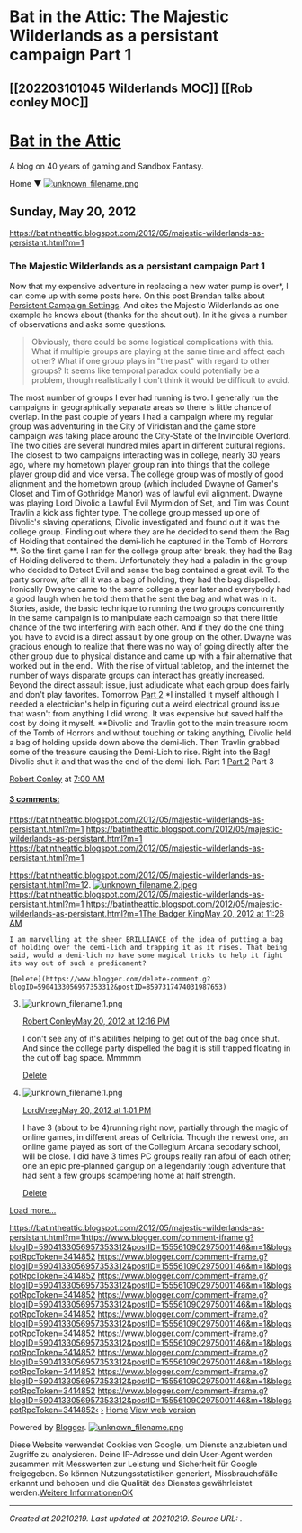 # Bat in the Attic: The Majestic Wilderlands as a persistant campaign Part 1
 [[202203101045 Wilderlands MOC]] [[Rob conley MOC]] 
---



# [Bat in the Attic](https://batintheattic.blogspot.com/?m=1)

A blog on 40 years of gaming and Sandbox Fantasy.

Home
▼ [![unknown_filename.png](./resources/202102190047_Bat_in_the_Attic__The_Majestic_Wilderlands_as_a_persistant_campaign_Part_1.resources/unknown_filename.png)](https://batintheattic.blogspot.com/2012/05/majestic-wilderlands-as-persistant.html?m=1) 

## Sunday, May 20, 2012

<https://batintheattic.blogspot.com/2012/05/majestic-wilderlands-as-persistant.html?m=1>

### The Majestic Wilderlands as a persistant campaign Part 1

Now that my expensive adventure in replacing a new water pump is over\*, I can come up with some posts here.
On this post Brendan talks about [Persistent Campaign Settings](http://untimately.blogspot.com/2012/05/persistent-campaign-settings.html). And cites the Majestic Wilderlands as one example he knows about (thanks for the shout out). In it he gives a number of observations and asks some questions.

> Obviously, there could be some logistical complications with this. What if multiple groups are playing at the same time and affect each other? What if one group plays in "the past" with regard to other groups? It seems like temporal paradox could potentially be a problem, though realistically I don't think it would be difficult to avoid.

The most number of groups I ever had running is two. I generally run the campaigns in geographically separate areas so there is little chance of overlap. In the past couple of years I had a campaign where my regular group was adventuring in the City of Viridistan and the game store campaign was taking place around the City-State of the Invincible Overlord. The two cities are several hundred miles apart in different cultural regions.
The closest to two campaigns interacting was in college, nearly 30 years ago, where my hometown player group ran into things that the college player group did and vice versa. The college group was of mostly of good alignment and the hometown group (which included Dwayne of Gamer's Closet and Tim of Gothridge Manor) was of lawful evil alignment. Dwayne was playing Lord Divolic a Lawful Evil Myrmidon of Set, and Tim was Count Travlin a kick ass fighter type.
The college group messed up one of Divolic's slaving operations, Divolic investigated and found out it was the college group. Finding out where they are he decided to send them the Bag of Holding that contained the demi-lich he captured in the Tomb of Horrors \*\*. So the first game I ran for the college group after break, they had the Bag of Holding delivered to them. Unfortunately they had a paladin in the group who decided to Detect Evil and sense the bag contained a great evil. To the party sorrow, after all it was a bag of holding, they had the bag dispelled. Ironically Dwayne came to the same college a year later and everybody had a good laugh when he told them that he sent the bag and what was in it.
Stories, aside, the basic technique to running the two groups concurrently in the same campaign is to manipulate each campaign so that there little chance of the two interfering with each other. And if they do the one thing you have to avoid is a direct assault by one group on the other. Dwayne was gracious enough to realize that there was no way of going directly after the other group due to physical distance and came up with a fair alternative that worked out in the end.  With the rise of virtual tabletop, and the internet the number of ways disparate groups can interact has greatly increased.  Beyond the direct assault issue, just adjudicate what each group does fairly and don't play favorites.
Tomorrow [Part 2](http://batintheattic.blogspot.com/2012/05/majestic-wilderlands-as-persistant_21.html)
\*I installed it myself although I needed a electrician's help in figuring out a weird electrical ground issue that wasn't from anything I did wrong. It was expensive but saved half the cost by doing it myself.
\*\*Divolic and Travlin got to the main treasure room of the Tomb of Horrors and without touching or taking anything, Divolic held a bag of holding upside down above the demi-lich. Then Travlin grabbed some of the treasure causing the Demi-Lich to rise. Right into the Bag! Divolic shut it and that was the end of the demi-lich.
Part 1
[Part 2](http://batintheattic.blogspot.com/2012/05/majestic-wilderlands-as-persistant_21.html)
Part 3

[Robert Conley](https://www.blogger.com/profile/03863009007381185340) at [7:00 AM](https://batintheattic.blogspot.com/2012/05/majestic-wilderlands-as-persistant.html?m=1)

#### [3 comments:](https://batintheattic.blogspot.com/2012/05/majestic-wilderlands-as-persistant.html?m=1)
<https://batintheattic.blogspot.com/2012/05/majestic-wilderlands-as-persistant.html?m=1>
<https://batintheattic.blogspot.com/2012/05/majestic-wilderlands-as-persistant.html?m=1>
<https://batintheattic.blogspot.com/2012/05/majestic-wilderlands-as-persistant.html?m=1>

<https://batintheattic.blogspot.com/2012/05/majestic-wilderlands-as-persistant.html?m=1>2.  [![unknown_filename.2.jpeg](./resources/202102190047_Bat_in_the_Attic__The_Majestic_Wilderlands_as_a_persistant_campaign_Part_1.resources/unknown_filename.2.jpeg)](https://batintheattic.blogspot.com/2012/05/majestic-wilderlands-as-persistant.html?m=1)
    <https://batintheattic.blogspot.com/2012/05/majestic-wilderlands-as-persistant.html?m=1>
    <https://batintheattic.blogspot.com/2012/05/majestic-wilderlands-as-persistant.html?m=1>[The Badger King](https://www.blogger.com/profile/09020950272210873449)[May 20, 2012 at 11:26 AM](https://batintheattic.blogspot.com/2012/05/majestic-wilderlands-as-persistant.html?showComment=1337527575654&m=1#c8597317474031987653)
    
    I am marvelling at the sheer BRILLIANCE of the idea of putting a bag of holding over the demi-lich and trapping it as it rises. That being said, would a demi-lich no have some magical tricks to help it fight its way out of such a predicament?
    
    [Delete](https://www.blogger.com/delete-comment.g?blogID=5904133056957353312&postID=8597317474031987653)
    
3.  ![unknown_filename.1.png](./resources/202102190047_Bat_in_the_Attic__The_Majestic_Wilderlands_as_a_persistant_campaign_Part_1.resources/unknown_filename.1.png)
    
    [Robert Conley](https://www.blogger.com/profile/03863009007381185340)[May 20, 2012 at 12:16 PM](https://batintheattic.blogspot.com/2012/05/majestic-wilderlands-as-persistant.html?showComment=1337530582766&m=1#c7683840978262476376)
    
    I don't see any of it's abilities helping to get out of the bag once shut. And since the college party dispelled the bag it is still trapped floating in the cut off bag space.
    Mmmmm
    
    [Delete](https://www.blogger.com/delete-comment.g?blogID=5904133056957353312&postID=7683840978262476376)
    
4.  ![unknown_filename.1.png](./resources/202102190047_Bat_in_the_Attic__The_Majestic_Wilderlands_as_a_persistant_campaign_Part_1.resources/unknown_filename.1.png)
    
    [LordVreeg](https://www.blogger.com/profile/11436259339492497035)[May 20, 2012 at 1:01 PM](https://batintheattic.blogspot.com/2012/05/majestic-wilderlands-as-persistant.html?showComment=1337533262719&m=1#c6700963885938763457)
    
    I have 3 (about to be 4)running right now, partially through the magic of online games, in different areas of Celtricia. Though the newest one, an online game played as sort of the Collegium Arcana secodary school, will be close.
    I did have 3 times PC groups really ran afoul of each other; one an epic pre-planned gangup on a legendarily tough adventure that had sent a few groups scampering home at half strength.
    
    [Delete](https://www.blogger.com/delete-comment.g?blogID=5904133056957353312&postID=6700963885938763457)
    

[Load more...](https://batintheattic.blogspot.com/2012/05/majestic-wilderlands-as-persistant.html?m=1)

<https://batintheattic.blogspot.com/2012/05/majestic-wilderlands-as-persistant.html?m=1><https://www.blogger.com/comment-iframe.g?blogID=5904133056957353312&postID=1555610902975001146&m=1&blogspotRpcToken=3414852>
<https://www.blogger.com/comment-iframe.g?blogID=5904133056957353312&postID=1555610902975001146&m=1&blogspotRpcToken=3414852>
<https://www.blogger.com/comment-iframe.g?blogID=5904133056957353312&postID=1555610902975001146&m=1&blogspotRpcToken=3414852>
<https://www.blogger.com/comment-iframe.g?blogID=5904133056957353312&postID=1555610902975001146&m=1&blogspotRpcToken=3414852>
<https://www.blogger.com/comment-iframe.g?blogID=5904133056957353312&postID=1555610902975001146&m=1&blogspotRpcToken=3414852>
<https://www.blogger.com/comment-iframe.g?blogID=5904133056957353312&postID=1555610902975001146&m=1&blogspotRpcToken=3414852>
<https://www.blogger.com/comment-iframe.g?blogID=5904133056957353312&postID=1555610902975001146&m=1&blogspotRpcToken=3414852>
<https://www.blogger.com/comment-iframe.g?blogID=5904133056957353312&postID=1555610902975001146&m=1&blogspotRpcToken=3414852>
<https://www.blogger.com/comment-iframe.g?blogID=5904133056957353312&postID=1555610902975001146&m=1&blogspotRpcToken=3414852>[‹](https://batintheattic.blogspot.com/2012/05/majestic-wilderlands-as-persistant_21.html?m=1)
[›](https://batintheattic.blogspot.com/2012/05/arrows-of-indra-map.html?m=1)
[Home](https://batintheattic.blogspot.com/?m=1)
[View web version](https://batintheattic.blogspot.com/2012/05/majestic-wilderlands-as-persistant.html?m=0)

Powered by [Blogger](https://www.blogger.com/).
 [![unknown_filename.png](./resources/202102190047_Bat_in_the_Attic__The_Majestic_Wilderlands_as_a_persistant_campaign_Part_1.resources/unknown_filename.png)](https://batintheattic.blogspot.com/2012/05/majestic-wilderlands-as-persistant.html?m=1) 

Diese Website verwendet Cookies von Google, um Dienste anzubieten und Zugriffe zu analysieren. Deine IP-Adresse und dein User-Agent werden zusammen mit Messwerten zur Leistung und Sicherheit für Google freigegeben. So können Nutzungsstatistiken generiert, Missbrauchsfälle erkannt und behoben und die Qualität des Dienstes gewährleistet werden.[Weitere Informationen](https://www.blogger.com/go/blogspot-cookies)[OK](https://batintheattic.blogspot.com/2012/05/majestic-wilderlands-as-persistant.html?m=1#)

---

_Created at 20210219._
_Last updated at 20210219._
_Source URL: [](https://batintheattic.blogspot.com/2012/05/majestic-wilderlands-as-persistant.html?m=1)._



